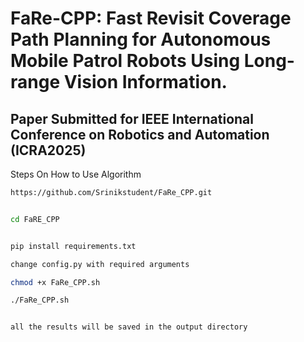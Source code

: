 # FaRe-CPP: Fast Revisit Coverage Path Planning for Autonomous Mobile Patrol Robots Using Long-range Vision Information.

## Paper Submitted for IEEE International Conference on Robotics and Automation (ICRA2025)


Steps On How to Use Algorithm

  
```bash
https://github.com/Srinikstudent/FaRe_CPP.git


cd FaRE_CPP


pip install requirements.txt

change config.py with required arguments

chmod +x FaRe_CPP.sh

./FaRe_CPP.sh


all the results will be saved in the output directory
